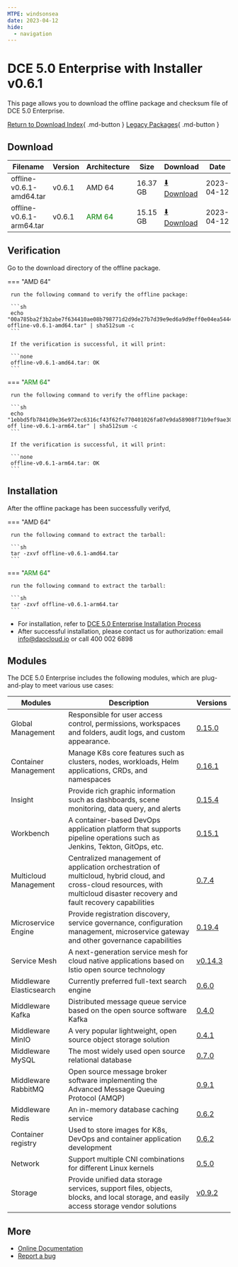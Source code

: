 ```yaml
---
MTPE: windsonsea
date: 2023-04-12
hide:
  - navigation
---
```


# DCE 5.0 Enterprise with Installer v0.6.1

This page allows you to download the offline package and checksum file of DCE 5.0 Enterprise.

[Return to Download Index](../index.md#download-enterprise-package){ .md-button }
[Legacy Packages](./dce5-installer-history.md){ .md-button }

## Download

| Filename | Version | Architecture | Size | Download | Date |
| -------- | ------- | ------------ | --------- | -------- | ----------- |
| offline-v0.6.1-amd64.tar | v0.6.1 | AMD 64 | 16.37 GB | [:arrow_down: Download](https://qiniu-download-public.daocloud.io/DaoCloud_Enterprise/dce5/offline-v0.6.1-amd64.tar) | 2023-04-12 |
| offline-v0.6.1-arm64.tar | v0.6.1 | <font color="green">ARM 64</font> | 15.15 GB | [:arrow_down: Download](https://qiniu-download-public.daocloud.io/DaoCloud_Enterprise/dce5/offline-v0.6.1-arm64.tar) | 2023-04-12 |

## Verification

Go to the download directory of the offline package.

=== "AMD 64"

     run the following command to verify the offline package:

     ```sh
     echo "00a785ba2f3b2abe7f634410ae08b798771d2d9de27b7d39e9ed6a9d9eff0e04ea544478b04f75610190b7f46c33179711ac5be6ecd219ea4f407c38850d350c offline-v0.6.1-amd64.tar" | sha512sum -c
     ```

     If the verification is successful, it will print:

     ```none
     offline-v0.6.1-amd64.tar: OK
     ```

=== "<font color="green">ARM 64</font>"

     run the following command to verify the offline package:

     ```sh
     echo "1ebbd5fb7841d9e36e972ec6316cf43f62fe770401026fa07e9da58908f71b9ef9ae30c4b345efc60fb1a8ee3a6a2ba1f1e50b9858da223b56dca17a32548733 off line-v0.6.1-arm64.tar" | sha512sum -c
     ```

     If the verification is successful, it will print:

     ```none
     offline-v0.6.1-arm64.tar: OK
     ```

## Installation

After the offline package has been successfully verifyd,

=== "AMD 64"

     run the following command to extract the tarball:

     ```sh
     tar -zxvf offline-v0.6.1-amd64.tar
     ```

=== "<font color="green">ARM 64</font>"

     run the following command to extract the tarball:

     ```sh
     tar -zxvf offline-v0.6.1-arm64.tar
     ```

- For installation, refer to [DCE 5.0 Enterprise Installation Process](../../install/commercial/start-install.md)
- After successful installation, please contact us for authorization: email info@daocloud.io or call 400 002 6898

## Modules

The DCE 5.0 Enterprise includes the following modules, which are plug-and-play to meet various use cases:

| Modules | Description | Versions |
| ------- | ----------- | -------- |
| Global Management | Responsible for user access control, permissions, workspaces and folders, audit logs, and custom appearance. | [0.15.0](../../ghippo/intro/release-notes.md#v0150) |
| Container Management | Manage K8s core features such as clusters, nodes, workloads, Helm applications, CRDs, and namespaces | [0.16.1](../../kpanda/intro/release-notes.md#v0160) |
| Insight | Provide rich graphic information such as dashboards, scene monitoring, data query, and alerts | [0.15.4](../../insight/intro/release-notes.md#v0154) |
| Workbench | A container-based DevOps application platform that supports pipeline operations such as Jenkins, Tekton, GitOps, etc. | [0.15.1](../../amamba/intro/release-notes.md#v0151) |
| Multicloud Management| Centralized management of application orchestration of multicloud, hybrid cloud, and cross-cloud resources, with multicloud disaster recovery and fault recovery capabilities| [0.7.4](../../kairship/intro/release-notes.md#v074) |
| Microservice Engine | Provide registration discovery, service governance, configuration management, microservice gateway and other governance capabilities | [0.19.4](../../skoala/intro/release-notes.md#v0194) |
| Service Mesh | A next-generation service mesh for cloud native applications based on Istio open source technology | [v0.14.3](../../mspider/intro/release-notes.md#v0143) |
| Middleware Elasticsearch | Currently preferred full-text search engine | [0.6.0](../../middleware/elasticsearch/release-notes.md#v060) |
| Middleware Kafka | Distributed message queue service based on the open source software Kafka | [0.4.0](../../middleware/kafka/release-notes.md#v040) |
| Middleware MinIO | A very popular lightweight, open source object storage solution | [0.4.1](../../middleware/minio/release-notes.md#v041) |
| Middleware MySQL | The most widely used open source relational database | [0.7.0](../../middleware/mysql/release-notes.md#v070) |
| Middleware RabbitMQ | Open source message broker software implementing the Advanced Message Queuing Protocol (AMQP) | [0.9.1](../../middleware/rabbitmq/release-notes.md#v091) |
| Middleware Redis | An in-memory database caching service | [0.6.2](../../middleware/redis/release-notes.md#v062) |
| Container registry | Used to store images for K8s, DevOps and container application development | [0.6.2](../../kangaroo/intro/release-notes.md#v062) |
| Network | Support multiple CNI combinations for different Linux kernels | [0.5.0](../../network/intro/release-notes.md#v050) |
| Storage | Provide unified data storage services, support files, objects, blocks, and local storage, and easily access storage vendor solutions | [v0.9.2](../../storage/hwameistor/release-notes.md#v092) |

## More

- [Online Documentation](../../dce/index.md)
- [Report a bug](https://github.com/DaoCloud/DaoCloud-docs/issues)
